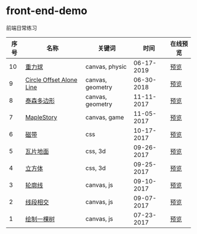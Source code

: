 # front-end-demo
前端日常练习

序号 | 名称 | 关键词  | 时间 | 在线预览
---|---| --- | --- | --- |
10 | [重力球](https://github.com/lwvoid/front-end-demo/tree/master/20190617-gravity)| canvas, physic | 06-17-2019 | [预览](https://lwvoid.github.io/front-end-demo/20190617-gravity/)
9 | [Circle Offset Alone Line](https://github.com/lwvoid/front-end-demo/tree/master/20180630-circle-offset-alone-line)| canvas, geometry | 06-30-2018 | [预览](https://lwvoid.github.io/front-end-demo/20180630-circle-offset-alone-line/)
8 | [泰森多边形](https://github.com/lwvoid/front-end-demo/tree/master/20171111-voronoi)| canvas, geometry | 11-11-2017 | [预览](https://lwvoid.github.io/front-end-demo/20171111-voronoi/)
7 | [MapleStory](https://github.com/lwvoid/front-end-demo/tree/master/20171105-maplestory)| canvas, game | 11-05-2017 | [预览](https://lwvoid.github.io/front-end-demo/20171105-maplestory/)
6 | [磁带](https://github.com/lwvoid/front-end-demo/tree/master/20171017-tape)| css | 10-17-2017 | [预览](https://lwvoid.github.io/front-end-demo/20171017-tape/)
5 | [瓦片地面](https://github.com/lwvoid/front-end-demo/tree/master/20170926-tile)| css, 3d | 09-26-2017 | [预览](https://lwvoid.github.io/front-end-demo/20170926-tile/)
4 | [立方体](https://github.com/lwvoid/front-end-demo/tree/master/20170925-cube)| css, 3d | 09-25-2017 | [预览](https://lwvoid.github.io/front-end-demo/20170925-cube/)
3 | [轮廓线](https://github.com/lwvoid/front-end-demo/tree/master/20170910-skyline)| canvas, js | 09-10-2017 | [预览](https://lwvoid.github.io/front-end-demo/20170910-skyline/)
2 | [线段相交](https://github.com/lwvoid/front-end-demo/tree/master/20170907-line-segment-intersection)| canvas, js | 09-07-2017 | [预览](https://lwvoid.github.io/front-end-demo/20170907-line-segment-intersection/)
1 | [绘制一棵树](https://github.com/lwvoid/front-end-demo/tree/master/20170723-draw-a-tree)| canvas, js | 07-23-2017 | [预览](https://lwvoid.github.io/front-end-demo/20170723-draw-a-tree/)
